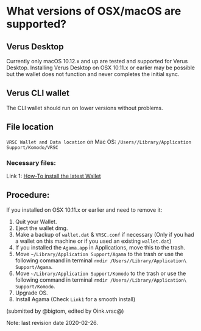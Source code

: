 # What versions of OSX/macOS are supported?

## Verus Desktop

Currently only macOS 10.12.x and up are tested and supported for Verus Desktop. Installing Verus Desktop on OSX 10.11.x or earlier may be possible but the wallet does not function and never completes the initial sync.

## Verus CLI wallet

The CLI wallet should run on lower versions without problems.

## File location

`VRSC Wallet and Data location` on Mac OS: `/Users//Library/Application Support/Komodo/VRSC`

### Necessary files:

Link 1: [How-To install the latest Wallet](#!/how-to/how-to_bootstrap.md)

## Procedure:

If you installed on OSX 10.11.x or earlier and need to remove it:

1. Quit your Wallet.
2. Eject the wallet dmg.
3. Make a backup of `wallet.dat` & `VRSC.conf` if necessary (Only if you had a wallet on this machine or if you used an existing `wallet.dat`)
4. If you installed the `Agama.app` in Applications, move this to the trash.
5. Move `~/Library/Application Support/Agama` to the trash or use the following command in terminal
`rmdir /Users//Library/Application\ Support/Agama`.
6. Move `~/Library/Application Support/Komodo` to the trash or use the following command in terminal
`rmdir /Users//Library/Application\ Support/Komodo`.
7. Upgrade OS.
8. Install Agama (Check `Link1` for a smooth install)

(submitted by @bigtom, edited by Oink.vrsc@)

Note: last revision date 2020-02-26.

